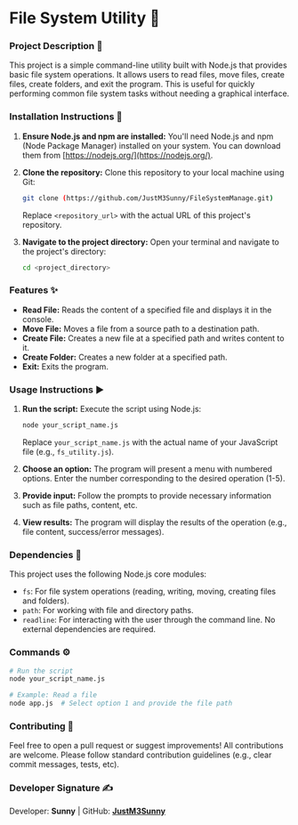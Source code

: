 # File System Utility 📁

### **Project Description** 📜

This project is a simple command-line utility built with Node.js that provides basic file system operations.  It allows users to read files, move files, create files, create folders, and exit the program. This is useful for quickly performing common file system tasks without needing a graphical interface.

### **Installation Instructions** 💾

1. **Ensure Node.js and npm are installed:**  You'll need Node.js and npm (Node Package Manager) installed on your system. You can download them from [https://nodejs.org/](https://nodejs.org/).

2. **Clone the repository:** Clone this repository to your local machine using Git:
   ```bash
   git clone (https://github.com/JustM3Sunny/FileSystemManage.git)
   ```
   Replace `<repository_url>` with the actual URL of this project's repository.

3. **Navigate to the project directory:** Open your terminal and navigate to the project's directory:
   ```bash
   cd <project_directory>
   ```

### **Features** ✨

* **Read File:** Reads the content of a specified file and displays it in the console.
* **Move File:** Moves a file from a source path to a destination path.
* **Create File:** Creates a new file at a specified path and writes content to it.
* **Create Folder:** Creates a new folder at a specified path.
* **Exit:** Exits the program.


### **Usage Instructions** ▶️

1. **Run the script:** Execute the script using Node.js:
   ```bash
   node your_script_name.js 
   ```
   Replace `your_script_name.js` with the actual name of your JavaScript file (e.g., `fs_utility.js`).

2. **Choose an option:** The program will present a menu with numbered options. Enter the number corresponding to the desired operation (1-5).

3. **Provide input:** Follow the prompts to provide necessary information such as file paths, content, etc.

4. **View results:** The program will display the results of the operation (e.g., file content, success/error messages).


### **Dependencies** 🔧

This project uses the following Node.js core modules:

* `fs`: For file system operations (reading, writing, moving, creating files and folders).
* `path`: For working with file and directory paths.
* `readline`: For interacting with the user through the command line.  No external dependencies are required.

### **Commands** ⚙️

```bash
# Run the script
node your_script_name.js

# Example: Read a file
node app.js  # Select option 1 and provide the file path
```

### **Contributing** 🤝

Feel free to open a pull request or suggest improvements!  All contributions are welcome.  Please follow standard contribution guidelines (e.g., clear commit messages, tests, etc).

### **Developer Signature** ✍️

Developer: **Sunny** | GitHub: **[JustM3Sunny](https://github.com/JustM3Sunny)**
